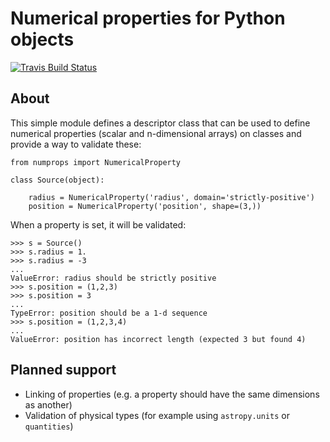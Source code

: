Numerical properties for Python objects
=======================================

[![Travis Build Status](https://travis-ci.org/astrofrog/numprops.svg?branch=master)](https://travis-ci.org/astrofrog/numprops)

About
-----

This simple module defines a descriptor class that can be used to define
numerical properties (scalar and n-dimensional arrays) on classes and provide a
way to validate these:

    from numprops import NumericalProperty

    class Source(object):

        radius = NumericalProperty('radius', domain='strictly-positive')
        position = NumericalProperty('position', shape=(3,))
        
When a property is set, it will be validated:

    >>> s = Source()
    >>> s.radius = 1.
    >>> s.radius = -3
    ...
    ValueError: radius should be strictly positive
    >>> s.position = (1,2,3)
    >>> s.position = 3
    ...
    TypeError: position should be a 1-d sequence
    >>> s.position = (1,2,3,4)
    ...
    ValueError: position has incorrect length (expected 3 but found 4)
    
Planned support
---------------

* Linking of properties (e.g. a property should have the same dimensions as another)
* Validation of physical types (for example using ``astropy.units`` or ``quantities``)
